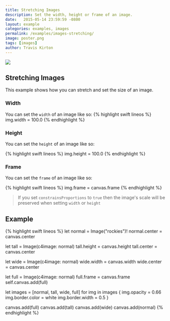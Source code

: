 ```yaml
---
title: Stretching Images
description: Set the width, height or frame of an image.
date:   2015-05-14 23:59:59 -0800
layout: example
categories: examples, images
permalink: /examples/images-stretching/
image: poster.png
tags: [images]
author: Travis Kirton
---
```

![](stretching.png)

## Stretching Images
This example shows how you can stretch and set the size of an image.

### Width
You can set the `width` of an image like so:
{% highlight swift lineos %}
img.width = 100.0
{% endhighlight %}

### Height
You can set the `height` of an image like so: 

{% highlight swift lineos %}
img.height = 100.0
{% endhighlight %}

### Frame
You can set the `frame` of an image like so: 

{% highlight swift lineos %}
img.frame = canvas.frame
{% endhighlight %}

> If you set `constrainsProportions` to `true` then the image's scale will be preserved when setting `width` or `height`

## Example
{% highlight swift lineos %}
let normal = Image("rockies")!
normal.center = canvas.center

let tall = Image(c4image: normal)
tall.height = canvas.height
tall.center = canvas.center

let wide = Image(c4image: normal)
wide.width = canvas.width
wide.center = canvas.center

let full = Image(c4image: normal)
full.frame = canvas.frame
self.canvas.add(full)

let images = [normal, tall, wide, full]
for img in images {
    img.opacity = 0.66
    img.border.color = white
    img.border.width = 0.5
}

canvas.add(full)
canvas.add(tall)
canvas.add(wide)
canvas.add(normal)
{% endhighlight %}
